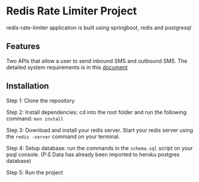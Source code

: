 # Redis Rate Limiter Project

redis-rate-limiter application is built using springboot, redis and postgresql

## Features
Two APIs that allow a user to send inbound SMS and outbound SMS.
The detailed system requirements is in this [document](https://docs.google.com/document/d/1jZ8GZ5ppIP-ftSY7r8DBIyelLul3dyh8TAKBX9ckzVU/edit)
## Installation

Step 1: Clone the repository

Step 2: Install dependencies: cd into the root folder and run the following command: `mvn install`

Step 3: Download and install your redis server. Start your redis server using the `redis -server` command on your terminal.

Step 4: Setup database: run the commands in the `schema.sql` script on your psql console.
(P:S Data has already been imported to heroku postgres database)

Step 5: Run the project